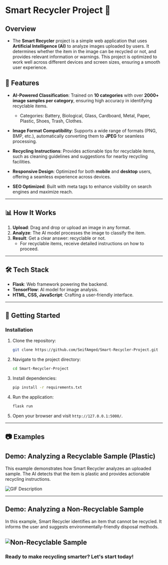 # Smart Recycler Project 🌱  

## **Overview**
- The **Smart Recycler** project is a simple web application that uses **Artificial Intelligence (AI)** to analyze images uploaded by users. It determines whether the item in the image can be recycled or not, and provides relevant information or warnings. This project is optimized to work well across different devices and screen sizes, ensuring a smooth user experience.


## 🌟 **Features**  

- **AI-Powered Classification**: Trained on **10 categories** with over **2000+ image samples per category**, ensuring high accuracy in identifying recyclable items.  
   - Categories: Battery, Biological, Glass, Cardboard, Metal, Paper, Plastic, Shoes, Trash, Clothes.  

- **Image Format Compatibility**: Supports a wide range of formats (PNG, BMP, etc.), automatically converting them to **JPEG** for seamless processing.  

- **Recycling Instructions**: Provides actionable tips for recyclable items, such as cleaning guidelines and suggestions for nearby recycling facilities.  

- **Responsive Design**: Optimized for both **mobile** and **desktop** users, offering a seamless experience across devices.  

- **SEO Optimized**: Built with meta tags to enhance visibility on search engines and maximize reach.  

---

## 📊 **How It Works**  

1. **Upload**: Drag and drop or upload an image in any format.  
2. **Analyze**: The AI model processes the image to classify the item.  
3. **Result**: Get a clear answer: recyclable or not.  
   - For recyclable items, receive detailed instructions on how to proceed.  

---

## 🛠️ **Tech Stack**  

- **Flask**: Web framework powering the backend.  
- **TensorFlow**: AI model for image analysis.  
- **HTML, CSS, JavaScript**: Crafting a user-friendly interface.  

---

## 🚀 **Getting Started**  

### Installation  

1. Clone the repository:  
   ```bash  
   git clone https://github.com/SeifAmged/Smart-Recycler-Project.git  
   ```  

2. Navigate to the project directory:  
   ```bash  
   cd Smart-Recycler-Project  
   ```  

3. Install dependencies:  
   ```bash  
   pip install -r requirements.txt  
   ```  

4. Run the application:  
   ```bash  
   flask run  
   ```  

5. Open your browser and visit `http://127.0.0.1:5000/`.  

---

## 📷 **Examples**
## Demo: Analyzing a Recyclable Sample (Plastic)  
This example demonstrates how Smart Recycler analyzes an uploaded sample. The AI detects that the item is plastic and provides actionable recycling instructions.

![GIF Description](https://github.com/SeifAmged/test/blob/main/Animation.gif)

---

## Demo: Analyzing a Non-Recyclable Sample  
In this example, Smart Recycler identifies an item that cannot be recycled. It informs the user and suggests environmentally-friendly disposal methods.

![Non-Recyclable Sample](https://github.com/SeifAmged/test/blob/main/Animation2.gif)
---


### **Ready to make recycling smarter? Let's start today!**  
